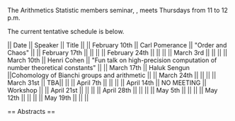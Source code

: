 The Arithmetics Statistic members seminar, , meets Thursdays
from 11 to 12 p.m. 

The current tentative schedule is below.


|| Date || Speaker || Title ||
|| February 10th     || Carl Pomerance           || "Order and Chaos"   ||
|| February 17th    ||         ||  ||
|| February 24th    ||            || ||
|| March 3rd        ||     || ||
|| March 10th       ||  Henri Cohen         || "Fun talk on high-precision computation of number theoretical constants" ||
|| March 17th       || Haluk Sengun ||Cohomology of Bianchi groups and arithmetic ||
|| March 24th       ||  ||  ||
|| March 31st       ||  TBA||  ||
|| April 7th        ||  || ||
|| April 14th       || NO MEETING || Workshop ||
|| April 21st       ||  || ||
|| April 28th       ||  || ||
|| May 5th          || || ||
|| May 12th          || || ||
|| May 19th         || || ||


== Abstracts ==

